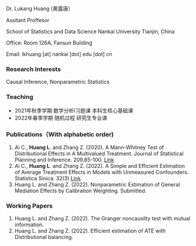 Dr. Lukang Huang (黄露康）   

Assitant Proffesor

School of Statistics and Data Science   Nankai University  Tianjin, China

Office: Room 126A, Fansun Building

Email: lkhuang [at] nankai [dot] edu [dot] cn

### Research Interests
Causal Inference, Nonparametric Statistics

### Teaching
- 2021年秋季学期 数学分析I习题课  本科生核心基础课
- 2022年春季学期  随机过程   研究生专业课    

### Publications（With alphabetic order)
1. Ai C., **Huang L**. and Zhang Z. (2020). A Mann-Whitney Test of Distributional Effects in A Multivalued Treatment. Journal of Statistical Planning and Inference. 209,85-100. [Link](https://www.sciencedirect.com/science/article/pii/S0378375820300318)
2. Ai C., **Huang L**. and Zhang Z. (2022). A Simple and Efficient Estimation of Average Treatment Effects in Models with Unmeasured Confounders. Statistica Sinica. 32(3) [Link](http://cn.arxiv.org/pdf/1807.05678v1)
3. Huang L. and Zhang Z. (2022). Nonparametric Estimation of General Mediation Effects by Calibration Weighting. Submitted.

### Working Papers
1. Huang L. and Zhang Z. (2022). The Granger noncausilty test with mutual information.
2. Huang L. and Zhang Z. (2022). Efficient estimation of ATE with Distributional balancing.

